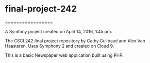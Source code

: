 # final-project-242
=================

A Symfony project created on April 14, 2016, 1:45 pm.

The CSCI 242 final project repository by Cathy Guilbaud and Alex Van Haasteren. 
Uses Symphony 2 and created on Cloud 9. 

This is a basic Newspaper web application built using PHP.

